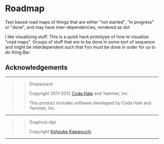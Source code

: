 Roadmap
=======

Text based road maps of things that are either "not started", "in progress" or "done", and may have inter-dependencies, 
rendered as dot

I like visualizing stuff. This is a quick hack prototype of how to visualize "road maps". Groups of stuff that are to be
done in some sort of sequence and might be interdependent such that Foo must be done in order for us to do thing Bar.  


## Acknowledgements

----

>> Dropwizard
>> 
>> Copyright 2011-2012 [Coda Hale](https://github.com/codahale) and Yammer, Inc.
>> 
>> This product includes software developed by Coda Hale and Yammer, Inc.

----

>> Graphviz-Api
>> 
>> Copyright [Kohsuke Kawaguchi](https://github.com/kohsuke)

----
